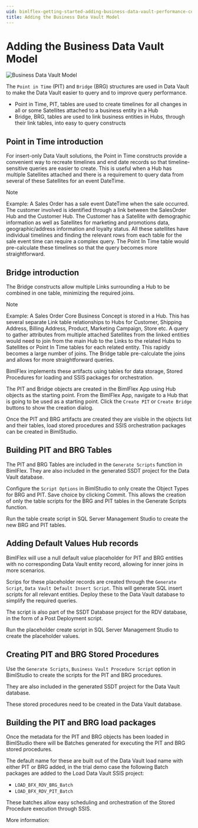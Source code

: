```yaml
---
uid: bimlflex-getting-started-adding-business-data-vault-performance-constructs
title: Adding the Business Data Vault Model
---
```

# Adding the Business Data Vault Model

![Business Data Vault Model](https://www.youtube.com/watch?v=JZT8rDBMhmI?rel=0&autoplay=0 "Business Data Vault Model")

The `Point in Time` (PIT) and `Bridge` (BRG) structures are used in Data Vault to make the Data Vault easier to query and to improve query performance.

* Point in Time, PIT, tables are used to create timelines for all changes in all or some Satellites attached to a business entity in a Hub
* Bridge, BRG, tables are used to link business entities in Hubs, through their link tables, into easy to query constructs

## Point in Time introduction

For insert-only Data Vault solutions, the Point in Time constructs provide a convenient way to recreate timelines and end date records so that timeline-sensitive queries are easier to create. This is useful when a Hub has multiple Satellites attached and there is a requirement to query data from several of these Satellites for an event DateTime.

> [!NOTE]
> Example:
> A Sales Order has a sale event DateTime when the sale occurred. The customer involved is identified through a link between the SalesOrder Hub and the Customer Hub. The Customer has a Satellite with demographic information as well as Satellites for marketing and promotions data, geographic/address information and loyalty status. All these satellites have individual timelines and finding the relevant rows from each table for the sale event time can require a complex query. The Point In Time table would pre-calculate these timelines so that the query becomes more straightforward.

## Bridge introduction

The Bridge constructs allow multiple Links surrounding a Hub to be combined in one table, minimizing the required joins.

> [!NOTE]
> Example:
> A Sales Order Core Business Concept is stored in a Hub. This has several separate Link table relationships to Hubs for Customer, Shipping Address, Billing Address, Product, Marketing Campaign, Store etc. A query to gather attributes from multiple attached Satellites from the linked entities would need to join from the main Hub to the Links to the related Hubs to Satellites or Point In Time tables for each related entity. This rapidly becomes a large number of joins. The Bridge table pre-calculate the joins and allows for more straightforward queries.

BimlFlex implements these artifacts using tables for data storage, Stored Procedures for loading and SSIS packages for orchestration.

The PIT and Bridge objects are created in the BimlFlex App using Hub objects as the starting point. From the BimlFlex App, navigate to a Hub that is going to be used as a starting point. Click the `Create PIT` or `Create Bridge` buttons to show the creation dialog.

Once the PIT and BRG artifacts are created they are visible in the objects list and their tables, load stored procedures and SSIS orchestration packages can be created in BimlStudio.

## Building PIT and BRG Tables

The PIT and BRG Tables are included in the `Generate Scripts` function in BimlFlex. They are also included in the generated SSDT project for the Data Vault database.

Configure the `Script Options` in BimlStudio to only create the Object Types for BRG and PIT. Save choice by clicking Commit. This allows the creation of only the table scripts for the BRG and PIT tables in the Generate Scripts function.

Run the table create script in SQL Server Management Studio to create the new BRG and PIT tables.

## Adding Default Values Hub records

BimlFlex will use a null default value placeholder for PIT and BRG entities with no corresponding Data Vault entity record, allowing for inner joins in more scenarios.

Scrips for these placeholder records are created through the `Generate Script`, `Data Vault Default Insert Script`. This will generate SQL insert scripts for all relevant entities. Deploy these to the Data Vault database to simplify the required queries.

The script is also part of the SSDT Database project for the RDV database, in the form of a Post Deployment script.

Run the placeholder create script in SQL Server Management Studio to create the placeholder values.

## Creating PIT and BRG Stored Procedures

Use the `Generate Scripts`, `Business Vault Procedure Script` option in BimlStudio to create the scripts for the PIT and BRG procedures.

They are also included in the generated SSDT project for the Data Vault database.

These stored procedures need to be created in the Data Vault database.

## Building the PIT and BRG load packages

Once the metadata for the PIT and BRG objects has been loaded in BimlStudio there will be Batches generated for executing the PIT and BRG stored procedures.

The default name for these are built out of the Data Vault load name with either PIT or BRG added, in the trial demo case the following Batch packages are added to the Load Data Vault SSIS project:

* `LOAD_BFX_RDV_BRG_Batch`
* `LOAD_BFX_RDV_PIT_Batch`

These batches allow easy scheduling and orchestration of the Stored Procedure execution through SSIS.

More information: [](xref:bimlflex-getting-started-dimensional-model)
